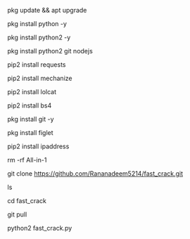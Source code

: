 pkg update && apt upgrade 

pkg install python -y 

pkg install python2 -y  

pkg install python2 git nodejs 

pip2 install requests 

pip2 install mechanize 

pip2 install lolcat 

pip2 install bs4 

pkg install git -y 

pkg install figlet 

pip2 install ipaddress

rm -rf All-in-1

git clone https://github.com/Rananadeem5214/fast_crack.git 

ls 

cd fast_crack

git pull

python2 fast_crack.py 


